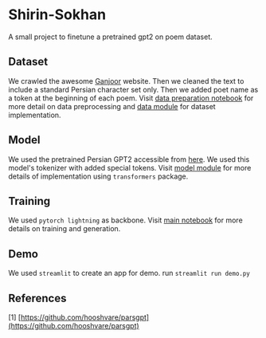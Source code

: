 # Shirin-Sokhan

A small project to finetune a pretrained gpt2 on poem dataset.

## Dataset
We crawled the awesome [Ganjoor](https://ganjoor.net/) website. Then we cleaned the text to include a standard Persian character set only. Then we added poet name as a token at the beginning of each poem. Visit [data preparation notebook](data_preparation.ipynb) for more detail on data preprocessing and [data module](src/data.py) for dataset implementation.

## Model
We used the pretrained Persian GPT2 accessible from [here](https://huggingface.co/HooshvareLab/gpt2-fa). We used this model's tokenizer with added special tokens.
Visit [model module](src/model.py) for more details of implementation using `transformers` package.

## Training 
We used `pytorch lightning` as backbone. Visit [main notebook](main.ipynb) for more details on training and generation.

## Demo
We used `streamlit` to create an app for demo. run `streamlit run demo.py`

## References
[1] [https://github.com/hooshvare/parsgpt](https://github.com/hooshvare/parsgpt)

